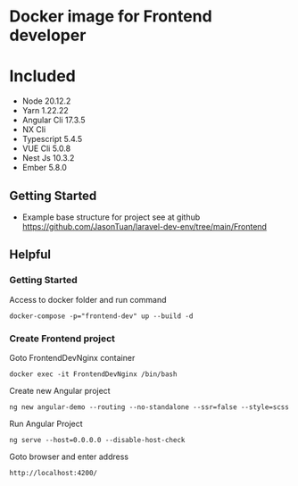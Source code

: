 Docker image for Frontend developer
=====

# Included
- Node 20.12.2
- Yarn 1.22.22
- Angular Cli 17.3.5
- NX Cli
- Typescript 5.4.5
- VUE Cli 5.0.8
- Nest Js 10.3.2
- Ember 5.8.0

## Getting Started
- Example base structure for project see at github https://github.com/JasonTuan/laravel-dev-env/tree/main/Frontend

## Helpful
### Getting Started
Access to docker folder and run command
```shell
docker-compose -p="frontend-dev" up --build -d
```

### Create Frontend project
Goto FrontendDevNginx container
```shell
docker exec -it FrontendDevNginx /bin/bash
```

Create new Angular project
```shell
ng new angular-demo --routing --no-standalone --ssr=false --style=scss
```

Run Angular Project
```shell
ng serve --host=0.0.0.0 --disable-host-check
```
Goto browser and enter address
```shell
http://localhost:4200/
```
